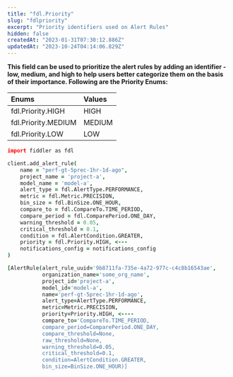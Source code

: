 ```yaml
---
title: "fdl.Priority"
slug: "fdlpriority"
excerpt: "Priority identifiers used on Alert Rules"
hidden: false
createdAt: "2023-01-31T07:30:12.886Z"
updatedAt: "2023-10-24T04:14:06.829Z"
---
```

**This field can be used to prioritize the alert rules by adding an identifier - low, medium, and high to help users better categorize them on the basis of their importance. Following are the Priority Enums:**

| Enums               | Values |
| :------------------ | :----- |
| fdl.Priority.HIGH   | HIGH   |
| fdl.Priority.MEDIUM | MEDIUM |
| fdl.Priority.LOW    | LOW    |



```coffeescript Usage
import fiddler as fdl

client.add_alert_rule(
    name = "perf-gt-5prec-1hr-1d-ago",
    project_name = 'project-a',
    model_name = 'model-a',
    alert_type = fdl.AlertType.PERFORMANCE, 
    metric = fdl.Metric.PRECISION,
    bin_size = fdl.BinSize.ONE_HOUR, 
    compare_to = fdl.CompareTo.TIME_PERIOD,
    compare_period = fdl.ComparePeriod.ONE_DAY,
    warning_threshold = 0.05,
    critical_threshold = 0.1,
    condition = fdl.AlertCondition.GREATER,
    priority = fdl.Priority.HIGH, <---
    notifications_config = notifications_config
)
```
```coffeescript Outputs
[AlertRule(alert_rule_uuid='9b8711fa-735e-4a72-977c-c4c8b16543ae',
           organization_name='some_org_name',
           project_id='project-a',
           model_id='model-a',
           name='perf-gt-5prec-1hr-1d-ago',
           alert_type=AlertType.PERFORMANCE, 
           metric=Metric.PRECISION,
           priority=Priority.HIGH, <----
           compare_to='CompareTo.TIME_PERIOD,
           compare_period=ComparePeriod.ONE_DAY,
           compare_threshold=None,
           raw_threshold=None,
           warning_threshold=0.05,
           critical_threshold=0.1,
           condition=AlertCondition.GREATER,
           bin_size=BinSize.ONE_HOUR)]
```